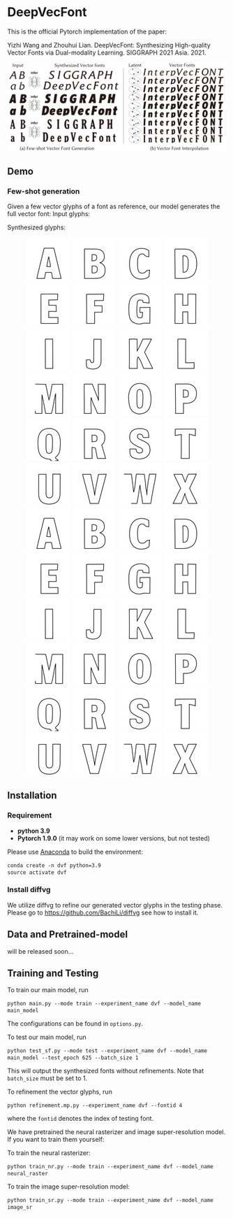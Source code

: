 # DeepVecFont

This is the official Pytorch implementation of the paper:

Yizhi Wang and Zhouhui Lian. DeepVecFont: Synthesizing High-quality Vector Fonts via Dual-modality Learning. SIGGRAPH 2021 Asia. 2021.

<div align=center>
	<img src="imgs/teaser.svg"> 
</div>

## Demo
### Few-shot generation
Given a few vector glyphs of a font as reference, our model generates the full vector font:
Input glyphs:

Synthesized glyphs:
<div align=center>
	<img src="imgs/font_02/02_00.svg"> 
	<img src="imgs/font_02/02_01.svg"> 
	<img src="imgs/font_02/02_02.svg"> 
	<img src="imgs/font_02/02_03.svg"> 
	<img src="imgs/font_02/02_04.svg">
	<img src="imgs/font_02/02_05.svg">
	<img src="imgs/font_02/02_06.svg">
	<img src="imgs/font_02/02_07.svg"> 
	<img src="imgs/font_02/02_08.svg"> 
	<img src="imgs/font_02/02_09.svg"> 
	<img src="imgs/font_02/02_10.svg"> 
	<img src="imgs/font_02/02_11.svg">
	<img src="imgs/font_02/02_12.svg">
	<img src="imgs/font_02/02_13.svg">
	<img src="imgs/font_02/02_14.svg"> 
	<img src="imgs/font_02/02_15.svg"> 
	<img src="imgs/font_02/02_16.svg"> 
	<img src="imgs/font_02/02_17.svg"> 
	<img src="imgs/font_02/02_18.svg">
	<img src="imgs/font_02/02_19.svg">
	<img src="imgs/font_02/02_20.svg">
	<img src="imgs/font_02/02_21.svg"> 
	<img src="imgs/font_02/02_22.svg"> 
	<img src="imgs/font_02/02_23.svg"> 	
	<br/>
	<img src="imgs/font_02/02_00.svg"> 
	<img src="imgs/font_02/02_01.svg"> 
	<img src="imgs/font_02/02_02.svg"> 
	<img src="imgs/font_02/02_03.svg"> 
	<img src="imgs/font_02/02_04.svg">
	<img src="imgs/font_02/02_05.svg">
	<img src="imgs/font_02/02_06.svg">
	<img src="imgs/font_02/02_07.svg"> 
	<img src="imgs/font_02/02_08.svg"> 
	<img src="imgs/font_02/02_09.svg"> 
	<img src="imgs/font_02/02_10.svg"> 
	<img src="imgs/font_02/02_11.svg">
	<img src="imgs/font_02/02_12.svg">
	<img src="imgs/font_02/02_13.svg">
	<img src="imgs/font_02/02_14.svg"> 
	<img src="imgs/font_02/02_15.svg"> 
	<img src="imgs/font_02/02_16.svg"> 
	<img src="imgs/font_02/02_17.svg"> 
	<img src="imgs/font_02/02_18.svg">
	<img src="imgs/font_02/02_19.svg">
	<img src="imgs/font_02/02_20.svg">
	<img src="imgs/font_02/02_21.svg"> 
	<img src="imgs/font_02/02_22.svg"> 
	<img src="imgs/font_02/02_23.svg">	
	<br/>
</div>

## Installation

### Requirement

- **python 3.9**
- **Pytorch 1.9.0** (it may work on some lower versions, but not tested)

Please use [Anaconda](https://docs.anaconda.com/anaconda/install/linux/) to build the environment:
```shell
conda create -n dvf python=3.9
source activate dvf
```
### Install diffvg

We utilize diffvg to refine our generated vector glyphs in the testing phase.
Please go to https://github.com/BachiLi/diffvg see how to install it.

## Data and Pretrained-model

will be released soon...

## Training and Testing

To train our main model, run
```
python main.py --mode train --experiment_name dvf --model_name main_model
```
The configurations can be found in `options.py`.

To test our main model, run
```
python test_sf.py --mode test --experiment_name dvf --model_name main_model --test_epoch 625 --batch_size 1
```
This will output the synthesized fonts without refinements. Note that `batch_size` must be set to 1.


To refinement the vector glyphs, run
```
python refinement.mp.py --experiment_name dvf --fontid 4
```
where the `fontid` denotes the index of testing font.

We have pretrained the neural rasterizer and image super-resolution model.
If you want to train them yourself:

To train the neural rasterizer:
```
python train_nr.py --mode train --experiment_name dvf --model_name neural_raster
```
To train the image super-resolution model:
```
python train_sr.py --mode train --experiment_name dvf --model_name image_sr
```